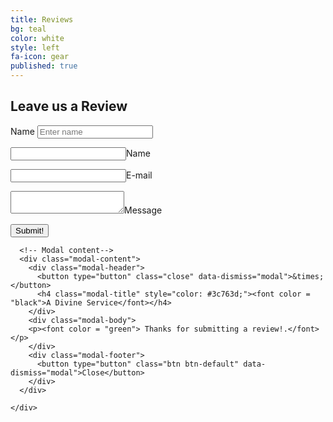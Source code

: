 ```yaml
---
title: Reviews
bg: teal     
color: white
style: left
fa-icon: gear
published: true
---
```



## Leave us a Review

<form class="js-form form" method="POST" action="https://api.staticman.net/v1/entry/joelsite/joelsite.github.io/master">
  <!-- e.g. "2016-01-02-this-is-a-post" -->
  
  <input name="options[slug]" type="hidden" value="{{ page.slug }}">
  
  <div class="form-group">
    <label for="name">Name</label>
    <input type="name" class="form-control" id="fields[name]" placeholder="Enter name">
  </div>
  
  <label><input name="fields[name]" type="text">Name</label>

  <label><input name="fields[email]" type="email">E-mail</label>
 
  <label><textarea name="fields[message]"></textarea>Message</label>
  
  <button type="submit">Submit!</button>
</form>

<div class="container">
  <!-- Modal -->
  <div class="modal fade" id="myModal" role="dialog">
    <div class="modal-dialog">
    
      <!-- Modal content-->
      <div class="modal-content">
        <div class="modal-header">
          <button type="button" class="close" data-dismiss="modal">&times;</button>
          <h4 class="modal-title" style="color: #3c763d;"><font color = "black">A Divine Service</font></h4>
        </div>
        <div class="modal-body">
        <p><font color = "green"> Thanks for submitting a review!.</font></p>
        </div>
        <div class="modal-footer">
          <button type="button" class="btn btn-default" data-dismiss="modal">Close</button>
        </div>
      </div>
      
    </div>
  </div>
  
</div>

